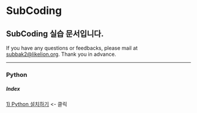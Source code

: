 # SubCoding
## SubCoding 실습 문서입니다.

If you have any questions or feedbacks, please mail at subbak2@likelion.org. 
Thank you in advance.
<hr/>

### Python
##### Index
   [1) Python 설치하기](https://github.com/subbak2/TIL/tree/master/1903/190328) <- 클릭
